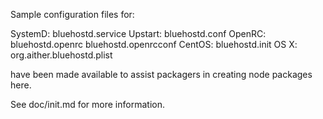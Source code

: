 Sample configuration files for:

SystemD: bluehostd.service
Upstart: bluehostd.conf
OpenRC:  bluehostd.openrc
         bluehostd.openrcconf
CentOS:  bluehostd.init
OS X:    org.aither.bluehostd.plist

have been made available to assist packagers in creating node packages here.

See doc/init.md for more information.
